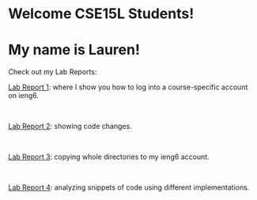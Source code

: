 # Welcome CSE15L Students! 
# My name is Lauren!

Check out my Lab Reports:

[Lab Report 1](LabReport1.md): where I show you how to log into a course-specific account on ieng6.

<br />

[Lab Report 2](LabReport2.md): showing code changes.

<br />

[Lab Report 3](lab-report-3-week-6.md): copying whole directories to my ieng6 account.

<br />

[Lab Report 4](lab-report-4-week-8.md): analyzing snippets of code using different implementations.